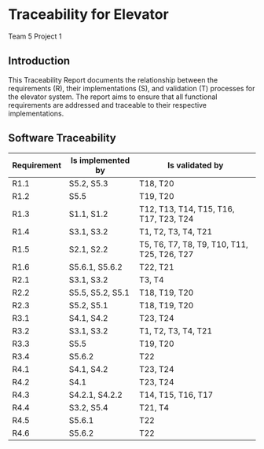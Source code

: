 # Traceability for Elevator

Team 5 Project 1

## Introduction

This Traceability Report documents the relationship between the requirements (R), their implementations (S), and validation (T) processes for the elevator system. The report aims to ensure that all functional requirements are addressed and traceable to their respective implementations.

## Software Traceability

| Requirement | Is implemented by | Is validated by |
| ----------- | ----------------- | --------------- |
| R1.1 | S5.2, S5.3 | T18, T20 |
| R1.2 | S5.5 | T19, T20 |
| R1.3 | S1.1, S1.2 | T12, T13, T14, T15, T16, T17, T23, T24 |
| R1.4 | S3.1, S3.2 | T1, T2, T3, T4, T21 |
| R1.5 | S2.1, S2.2 | T5, T6, T7, T8, T9, T10, T11, T25, T26, T27 |
| R1.6 | S5.6.1, S5.6.2 | T22, T21 |
| R2.1 | S3.1, S3.2 | T3, T4 |
| R2.2 | S5.5, S5.2, S5.1 | T18, T19, T20 |
| R2.3 | S5.2, S5.1 | T18, T19, T20 |
| R3.1 | S4.1, S4.2 | T23, T24 |
| R3.2 | S3.1, S3.2 | T1, T2, T3, T4, T21 |
| R3.3 | S5.5 | T19, T20 |
| R3.4 | S5.6.2 | T22 |
| R4.1 | S4.1, S4.2 | T23, T24 |
| R4.2 | S4.1 | T23, T24 |
| R4.3 | S4.2.1, S4.2.2 | T14, T15, T16, T17 |
| R4.4 | S3.2, S5.4 | T21, T4 |
| R4.5 | S5.6.1 | T22 |
| R4.6 | S5.6.2 | T22 |
